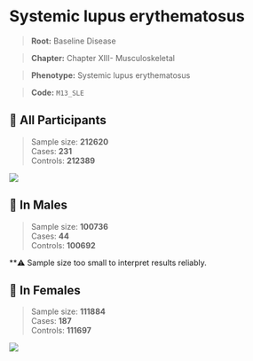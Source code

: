 # Systemic lupus erythematosus

> **Root:** Baseline Disease  

> **Chapter:** Chapter XIII- Musculoskeletal  

> **Phenotype:** Systemic lupus erythematosus  

> **Code:** `M13_SLE`

## 🧪 All Participants  
> Sample size: **212620**  
> Cases: **231**  
> Controls: **212389**
<img src="/Disease/Figures/ALL/Incidence/M13_SLE.png"/>
<CsvTable src="/Disease_Data/ALL/Incidence/COX_M13_SLE.csv" label="🔍 View full results" />

## 👨 In Males  
> Sample size: **100736**  
> Cases: **44**  
> Controls: **100692**

**⚠️ Sample size too small to interpret results reliably.


## 👩 In Females  
> Sample size: **111884**  
> Cases: **187**  
> Controls: **111697**
<img src="/Disease/Figures/Female/Incidence/M13_SLE.png"/>
<CsvTable src="/Disease_Data/Female/Incidence/COX_M13_SLE.csv" label="🔍 View full results" />
